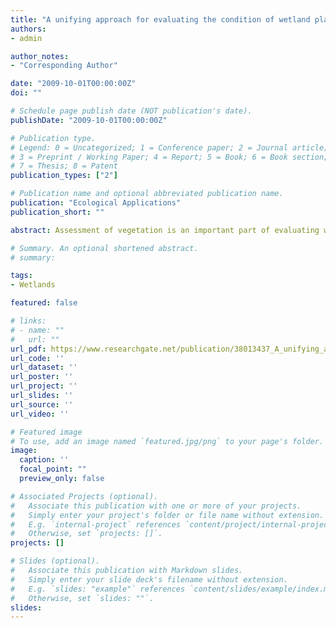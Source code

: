 ```yaml
---
title: "A unifying approach for evaluating the condition of wetland plant communities and identifying related stressors"
authors:
- admin

author_notes:
- "Corresponding Author"

date: "2009-10-01T00:00:00Z"
doi: ""

# Schedule page publish date (NOT publication's date).
publishDate: "2009-10-01T00:00:00Z"

# Publication type.
# Legend: 0 = Uncategorized; 1 = Conference paper; 2 = Journal article;
# 3 = Preprint / Working Paper; 4 = Report; 5 = Book; 6 = Book section;
# 7 = Thesis; 8 = Patent
publication_types: ["2"]

# Publication name and optional abbreviated publication name.
publication: "Ecological Applications"
publication_short: ""

abstract: Assessment of vegetation is an important part of evaluating wetland condition, but it is complicated by the variety of plant communities that are naturally present in freshwater wetlands. We present an approach to evaluate wetland condition consisting of (1) a stratified random sample representing the entire range of anthropogenic stress, (2) field data representing a range of water depths within the wetlands sampled, (3) nonmetric multidimensional scaling (MDS) to determine a biological condition gradient across the wetlands sampled, (4) hierarchical clustering to interpret the condition results relative to recognizable plant communities, (5) classification and regression tree (CART) analysis to relate biological condition to natural and anthropogenic environmental drivers, and (6) mapping the results to display their geographic distribution. We applied this approach to plant species data collected at 90 wetlands of the U.S. Great Lakes coast that support a variety of plant communities, reflecting the diverse physical environment and anthropogenic stressors present within the region. Hierarchical cluster analysis yielded eight plant communities at a minimum similarity of 25%. Wetlands that clustered botanically were often geographically clustered as well, even though location was not an input variable in the analysis. The eight vegetation clusters corresponded well with the MDS configuration of the data, in which the first axis was strongly related (R2 = 0.787, P < 0.001) with floristic quality index (FQI) and the second axis was related to the Great Lake of occurrence. CART models using FQI and the first MDS axis as the response variables explained 75% and 82% of the variance in the data, resulting in 6–7 terminal groups spanning the condition gradient. Initial CART splits divided the region based on growing degree-days and cumulative anthropogenic stress; only after making these broad divisions were wetlands distinguished by more local characteristics. Agricultural and urban development variables were important correlates of wetland biological condition, generating optimal or surrogate splits at every split node of the MDS CART model. Our findings provide a means of using vegetation to evaluate a range of wetland condition across a broad and diverse geographic region.

# Summary. An optional shortened abstract.
# summary: 

tags:
- Wetlands

featured: false

# links:
# - name: ""
#   url: ""
url_pdf: https://www.researchgate.net/publication/38013437_A_unifying_approach_for_evaluating_the_condition_of_wetland_plant_communities_and_identifying_related_stressors
url_code: ''
url_dataset: ''
url_poster: ''
url_project: ''
url_slides: ''
url_source: ''
url_video: ''

# Featured image
# To use, add an image named `featured.jpg/png` to your page's folder. 
image:
  caption: ''
  focal_point: ""
  preview_only: false

# Associated Projects (optional).
#   Associate this publication with one or more of your projects.
#   Simply enter your project's folder or file name without extension.
#   E.g. `internal-project` references `content/project/internal-project/index.md`.
#   Otherwise, set `projects: []`.
projects: []

# Slides (optional).
#   Associate this publication with Markdown slides.
#   Simply enter your slide deck's filename without extension.
#   E.g. `slides: "example"` references `content/slides/example/index.md`.
#   Otherwise, set `slides: ""`.
slides:
---
```



